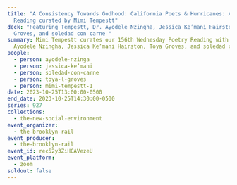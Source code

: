 ```yaml
---
title: "A Consistency Towards Godhood: California Poets & Hurricanes: A Rail
  Reading curated by Mimi Tempestt"
deck: "Featuring Tempestt, Dr. Ayodele Nzingha, Jessica Ke’mani Hairston, Toya
  Groves, and soledad con carne "
summary: Mimi Tempestt curates our 156th Wednesday Poetry Reading with Dr.
  Ayodele Nzingha, Jessica Ke’mani Hairston, Toya Groves, and soledad con carne.
people:
  - person: ayodele-nzinga
  - person: jessica-ke’mani
  - person: soledad-con-carne
  - person: toya-l-groves
  - person: mimi-tempestt-1
date: 2023-10-25T13:00:00-0500
end_date: 2023-10-25T14:30:00-0500
series: 927
collections:
  - the-new-social-environment
event_organizer:
  - the-brooklyn-rail
event_producer:
  - the-brooklyn-rail
event_id: rec52y3ZiHCAVezeU
event_platform:
  - zoom
soldout: false
---
```

